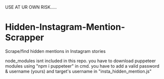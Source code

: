 
USE AT UR OWN RISK.....

# Hidden-Instagram-Mention-Scrapper
Scrape/find hidden mentions in Instagram stories 

node_modules isnt included in this repo. you have to download puppeteer modules using "npm i puppeteer" in cmd.
you have to add a valid password & username (yours) and target's username in "insta_hidden_mention.js"

